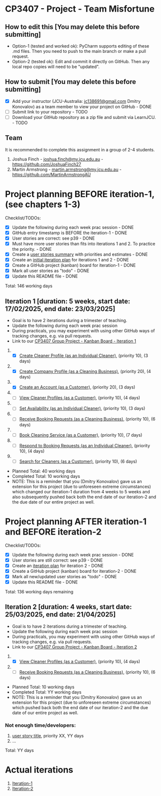 # CP3407 - Project - Team Misfortune

## How to edit this [You may delete this before submitting]

* Option-1 (tested and worked ok): PyCharm supports editing of these .md files. Then you need to push to the main branch or make a pull request.
* Option-2 (tested ok): Edit and commit it directly on GitHub. Then any local repo copies will need to be "updated".

## How to submit [You may delete this before submitting]

- [x] Add your instructor (JCU-Australia: jc138691@gmail.com Dmitry Konovalov) as a team member to view your project on GitHub - DONE
- [ ] Submit link to your repository - TODO
- [ ] Download your GitHub repository as a zip file and submit via LearnJCU. - TODO

## Team

It is recommended to complete this assignment in a group of 2-4 students.
1. Joshua Finch - joshua.finch@my.jcu.edu.au - https://github.com/JoshuaFinch27
2. Martin Armstrong - martin.armstrong@my.jcu.edu.au - https://github.com/MartinArmstrongAU


# Project planning BEFORE iteration-1, (see chapters 1-3)
Checklist/TODOs: 
- [x] Update the following during each week prac session - DONE
- [x] GitHub entry timestamp is BEFORE the iteration-1 - DONE
- [x] User stories are correct: see p39 - DONE
- [x] Must have more user stories than fits into iterations 1 and 2. To practice the priority. - DONE
- [x] Create a [user stories summary](./user_stories_summary.md) with priorities and estimates - DONE
- [x] Create an [initial iteration plan](./initial_iteration_plan) for iterations 1 and 2 - DONE
- [x] Create a GitHub project (kanban) board for iteration-1 - DONE
- [x] Mark all user stories as "todo" - DONE
- [x] Update this README file - DONE

Total: 146 working days 

## Iteration 1 [duration: 5 weeks, start date: 17/02/2025, end date: 23/03/2025]

* Goal is to have 2 iterations during a trimester of teaching.
* Update the following during each week prac session
* During practicals, you may experiment with using other GitHub ways of tracking changes, e.g. via pull requests.
* Link to our [CP3407 Group Project - Kanban Board - Iteration 1](https://github.com/users/MartinArmstrongAU/projects/11)

1. - [x] [Create Cleaner Profile (as an Individual Cleaner)](./user_stories/user_story_11.md), (priority 10), (3 days)
2. - [x] [Create Company Profile (as a Cleaning Business)](./user_stories/user_story_01.md), (priority 20), (4 days)
3. - [x] [Create an Account (as a Customer)](./user_stories/user_story_21.md), (priority 20), (3 days)
4. - [ ] [View Cleaner Profiles (as a Customer)](./user_stories/user_story_23.md), (priority 10), (4 days)
5. - [ ] [Set Availability (as an Individual Cleaner)](./user_stories/user_story_12.md), (priority 10), (3 days)
6. - [ ] [Receive Booking Requests (as a Cleaning Business)](./user_stories/user_story_05.md), (priority 10), (6 days)
7. - [ ] [Book Cleaning Service (as a Customer)](./user_stories/user_story_24.md), (priority 10), (7 days)
8. - [ ] [Respond to Booking Requests (as an Individual Cleaner)](./user_stories/user_story_13.md), (priority 10), (4 days)
9. - [ ] [Search for Cleaners (as a Customer)](./user_stories/user_story_22.md), (priority 10), (6 days)

* Planned Total: 40 working days  
* Completed Total: 10 working days
* NOTE: This is a reminder that you (Dmitry Konovalov) gave us an extension for this project (due to unforeseen extreme
circumstances) which changed our iteration-1 duration from 4 weeks to 5 weeks and also subsequently pushed back both the
end date of our iteration-2 and the due date of our entire project as well.

# Project planning AFTER iteration-1 and BEFORE iteration-2
Checklist/TODOs: 
- [x] Update the following during each week prac session - DONE
- [x] User stories are still correct: see p39 - DONE
- [x] Create an [iteration plan](./iteration_2_plan) for iteration 2 - DONE
- [x] Create a GitHub project (kanban) board for iteration-2 - DONE
- [x] Mark all new/updated user stories as "todo" - DONE
- [x] Update this README file - DONE

Total: 136 working days remaining

## Iteration 2 [duration: 4 weeks, start date: 25/03/2025, end date: 21/04/2025]

* Goal is to have 2 iterations during a trimester of teaching.
* Update the following during each week prac session
* During practicals, you may experiment with using other GitHub ways of tracking changes, e.g. via pull requests.
* Link to our [CP3407 Group Project - Kanban Board - Iteration 2](https://github.com/users/MartinArmstrongAU/projects/12)

1. - [x] [View Cleaner Profiles (as a Customer)](./user_stories/user_story_23.md), (priority 10), (4 days)
2. - [ ] [Receive Booking Requests (as a Cleaning Business)](./user_stories/user_story_05.md), (priority 10), (6 days)

* Planned Total: 10 working days  
* Completed Total: YY working days
* NOTE: This is a reminder that you (Dmitry Konovalov) gave us an extension for this project (due to unforeseen extreme
circumstances) which pushed back both the end date of our iteration-2 and the due date of our entire project as well.

### Not enough time/developers: 
1. [user story title](./user_stories/user_story_00_template.md), priority XX, YY days 
2. ...

Total: YY days


# Actual iterations
1. [Iteration-1](./iteration_1.md)
2. [Iteration-2](./iteration_2.md)



